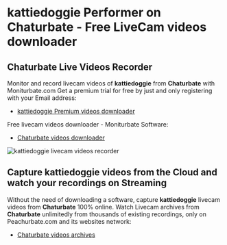 # kattiedoggie Performer on Chaturbate - Free LiveCam videos downloader

## Chaturbate Live Videos Recorder

Monitor and record livecam videos of **kattiedoggie** from **Chaturbate** with Moniturbate.com
Get a premium trial for free by just and only registering with your Email address:
* [kattiedoggie Premium videos downloader](https://moniturbate.com/request-demo-licence-key.html)

Free livecam videos downloader - Moniturbate Software:
* [Chaturbate videos downloader](https://moniturbate.com/moniturbate-download-software.html)

![kattiedoggie livecam videos recorder](https://peachurnet.com/templates/moniturbate-software.png)


## Capture kattiedoggie videos from the Cloud and watch your recordings on Streaming

Without the need of downloading a software, capture **kattiedoggie** livecam videos from **Chaturbate** 100% online.
Watch Livecam archives from **Chaturbate** unlimitedly from thousands of existing recordings, only on Peachurbate.com and its websites network:
* [Chaturbate videos archives](https://peachurnet.com/)
